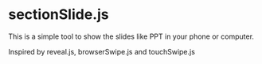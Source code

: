# sectionSlide.js

This is a simple tool to show the slides like PPT in your phone or computer.

Inspired by reveal.js, browserSwipe.js and touchSwipe.js
